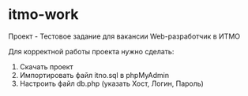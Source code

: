 # itmo-work

Проект - Тестовое задание для вакансии Web-разработчик в ИТМО

Для корректной работы проекта нужно сделать:
1) Скачать проект
2) Импортировать файл itno.sql в phpMyAdmin
3) Настроить файл db.php (указать Хост, Логин, Пароль)
 
